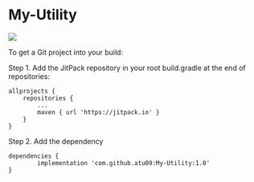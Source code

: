 # My-Utility

[![](https://jitpack.io/v/atu09/My-Utility.svg)](https://jitpack.io/#atu09/My-Utility)


To get a Git project into your build:

Step 1. Add the JitPack repository in your root build.gradle at the end of repositories:

	allprojects {
		repositories {
			...
			maven { url 'https://jitpack.io' }
		}
	}
  
Step 2. Add the dependency

	dependencies {
	        implementation 'com.github.atu09:My-Utility:1.0'
	}
